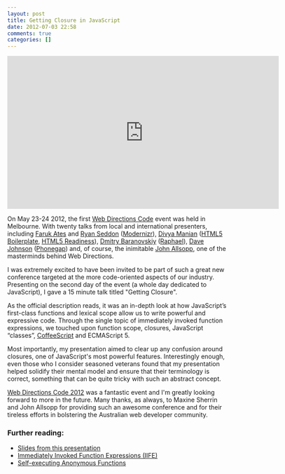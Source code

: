 ```yaml
---
layout: post
title: Getting Closure in JavaScript
date: 2012-07-03 22:58
comments: true
categories: []
---
```

<iframe width="620" height="349" src="http://www.youtube.com/embed/KRm-h6vcpxs?showinfo=0" frameborder="0" allowfullscreen></iframe>

<p>On May 23-24 2012, the first <a href="http://code12melb.webdirections.org/">Web Directions Code</a> event was held in Melbourne. With twenty talks from local and international presenters, including <a href="http://www.twitter.com/KuraFire">Faruk Ates</a> and <a href="http://www.twitter.com/ryanseddon">Ryan Seddon</a> (<a href="http://modernizr.com/">Modernizr</a>), <a href="http://www.twitter.com/divya">Divya Manian</a> (<a href="http://html5boilerplate.com/">HTML5 Boilerplate</a>, <a href="http://html5readiness.com/">HTML5 Readiness</a>), <a href="http://www.twitter.com/DmitryBaranovsk">Dmitry Baranovskiy</a> (<a href="http://raphaeljs.com/">Raphael</a>), <a href="http://www.twitter.com/davejohnson">Dave Johnson</a> (<a href="http://phonegap.com/">Phonegap</a>) and, of course, the inimitable <a href="http://www.twitter.com/johnallsopp">John Allsopp</a>, one of the masterminds behind Web Directions.</p>

<p>I was extremely excited to have been invited to be part of such a great new conference targeted at the more code-oriented aspects of our industry. Presenting on the second day of the event (a whole day dedicated to JavaScript), I gave a 15 minute talk titled "Getting Closure".</p>

<p>As the official description reads, it was an in-depth look at how JavaScript’s first-class functions and lexical scope allow us to write powerful and expressive code. Through the single topic of immediately invoked function expressions, we touched upon function scope, closures, JavaScript “classes”, <a href="http://coffeescript.org/">CoffeeScript</a> and ECMAScript 5.</p>

<p>Most importantly, my presentation aimed to clear up any confusion around closures, one of JavaScript's most powerful features. Interestingly enough, even those who I consider seasoned veterans found that my presentation helped solidify their mental model and ensure that their terminology is correct, something that can be quite tricky with such an abstract concept.</p>

<p><a href="http://code12melb.webdirections.org/">Web Directions Code 2012</a> was a fantastic event and I'm greatly looking forward to more in the future. Many thanks, as always, to Maxine Sherrin and John Allsopp for providing such an awesome conference and for their tireless efforts in bolstering the Australian web developer community.</p>

<h3>Further reading:</h3>
<ul>
	<li><a href="http://bit.ly/gettingclosure">Slides from this presentation</a></li>
	<li><a href="http://benalman.com/news/2010/11/immediately-invoked-function-expression/">Immediately Invoked Function Expressions (IIFE)</a></li>
	<li><a href="http://markdalgleish.com/2011/03/self-executing-anonymous-functions/">Self-executing Anonymous Functions</a></li>
</ul>
